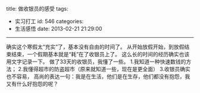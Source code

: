 title: 做收银员的感受
tags:
  - 实习打工
id: 546
categories:
  - 生活感悟
date: 2013-02-21 21:29:00
---

确实这个寒假太“充实”了，基本没有自由的时间了。
从开始放假开始，到放假结束结束，一个假期基本就是“耗”在了收银员上了。
这么长的时间的经历确实也该用文字记录一下。
做了33天的收银员，我懂了一些。
1.我知道一种快速数钱的方法；
2.我懂得超市的防盗超市（原来就知道一些，现在是更全面）
3.收银员确实也不容易，
高尚的表达一句：我是在生活，他们是在生存，他们都没有抱怨，我又有什么好抱怨的呢？